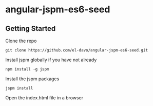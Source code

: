 # angular-jspm-es6-seed

## Getting Started
Clone the repo

    git clone https://github.com/el-davo/angular-jspm-es6-seed.git

Install jspm globally if you have not already

    npm install -g jspm

Install the jspm packages

    jspm install

Open the index.html file in a browser